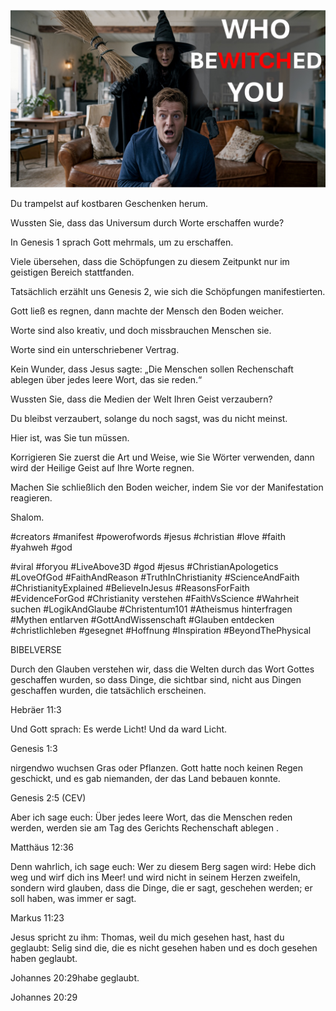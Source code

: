 ![Video cover image](../cover.jpeg "cover-photo")

Du trampelst auf kostbaren Geschenken herum.

Wussten Sie, dass das Universum durch Worte erschaffen wurde?

In Genesis 1 sprach Gott mehrmals, um zu erschaffen.

Viele übersehen, dass die Schöpfungen zu diesem Zeitpunkt nur im geistigen Bereich stattfanden.

Tatsächlich erzählt uns Genesis 2, wie sich die Schöpfungen manifestierten.

Gott ließ es regnen, dann machte der Mensch den Boden weicher.

Worte sind also kreativ, und doch missbrauchen Menschen sie.

Worte sind ein unterschriebener Vertrag.

Kein Wunder, dass Jesus sagte: „Die Menschen sollen Rechenschaft ablegen über jedes leere Wort, das sie reden.“

Wussten Sie, dass die Medien der Welt Ihren Geist verzaubern?

Du bleibst verzaubert, solange du noch sagst, was du nicht meinst.

Hier ist, was Sie tun müssen.

Korrigieren Sie zuerst die Art und Weise, wie Sie Wörter verwenden, dann wird der Heilige Geist auf Ihre Worte regnen.

Machen Sie schließlich den Boden weicher, indem Sie vor der Manifestation reagieren.

Shalom.

#creators #manifest #powerofwords #jesus #christian #love #faith #yahweh #god

#viral #foryou #LiveAbove3D #god #jesus #ChristianApologetics #LoveOfGod #FaithAndReason #TruthInChristianity #ScienceAndFaith #ChristianityExplained #BelieveInJesus #ReasonsForFaith #EvidenceForGod #Christianity verstehen #FaithVsScience #Wahrheit suchen #LogikAndGlaube #Christentum101 #Atheismus hinterfragen #Mythen entlarven #GottAndWissenschaft #Glauben entdecken #christlichleben #gesegnet #Hoffnung #Inspiration #BeyondThePhysical

BIBELVERSE

Durch den Glauben verstehen wir, dass die Welten durch das Wort Gottes geschaffen wurden, so dass Dinge, die sichtbar sind, nicht aus Dingen geschaffen wurden, die tatsächlich erscheinen.

Hebräer 11:3

Und Gott sprach: Es werde Licht! Und da ward Licht.

Genesis 1:3

nirgendwo wuchsen Gras oder Pflanzen. Gott hatte noch keinen Regen geschickt, und es gab niemanden, der das Land bebauen konnte.

Genesis 2:5 (CEV)

Aber ich sage euch: Über jedes leere Wort, das die Menschen reden werden, werden sie am Tag des Gerichts Rechenschaft ablegen .

Matthäus 12:36

Denn wahrlich, ich sage euch: Wer zu diesem Berg sagen wird: Hebe dich weg und wirf dich ins Meer! und wird nicht in seinem Herzen zweifeln, sondern wird glauben, dass die Dinge, die er sagt, geschehen werden; er soll haben, was immer er sagt.

Markus 11:23

Jesus spricht zu ihm: Thomas, weil du mich gesehen hast, hast du geglaubt: Selig sind die, die es nicht gesehen haben und es doch gesehen haben geglaubt.

Johannes 20:29habe geglaubt.

Johannes 20:29